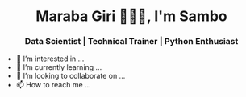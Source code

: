 <h1 align="center"> Maraba Giri 👋🏾😄, I'm Sambo </h1>
<h3 align="center"> Data Scientist | Technical Trainer | Python Enthusiast</h3>

- 👀 I’m interested in ...
- 🌱 I’m currently learning ...
- 💞️ I’m looking to collaborate on ...
- 📫 How to reach me ...

<!---
samboamaza/samboamaza is a ✨ special ✨ repository because its `README.md` (this file) appears on your GitHub profile.
You can click the Preview link to take a look at your changes.
--->
